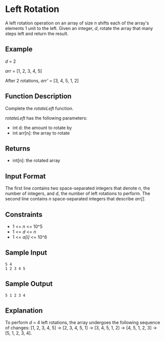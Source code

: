 # Left Rotation

A left rotation operation on an array of size _n_ shifts each of the
array's elements 1 unit to the left. Given an integer, _d_, rotate
the array that many steps left and return the result.

## Example

_d_ = 2

_arr_ = [1, 2, 3, 4, 5]

After 2 rotations, _arr'_ = [3, 4, 5, 1, 2]

## Function Description

Complete the _rotateLeft_ function.

_rotateLeft_ has the following parameters:
- int d: the amount to rotate by
- int arr[n]: the array to rotate

## Returns

- int[n]: the rotated array

## Input Format

The first line contains two space-separated integers that denote _n_, the
number of integers, and _d_, the number of left rotations to perform. The
second line contains _n_ space-separated integers that describe _arr[]_.

## Constraints

- 1 <= _n_ <= 10^5
- 1 <= _d_ <= _n_
- 1 <= _a[i]_ <= 10^6

## Sample Input

```
5 4
1 2 3 4 5
```

## Sample Output

```
5 1 2 3 4
```

## Explanation

To perform _d_ = 4 left rotations, the array undergoes the following sequence of
changes: [1, 2, 3, 4, 5] -> [2, 3, 4, 5, 1] -> [3, 4, 5, 1, 2] -> [4, 5, 1, 2, 3] -> 
[5, 1, 2, 3, 4].
